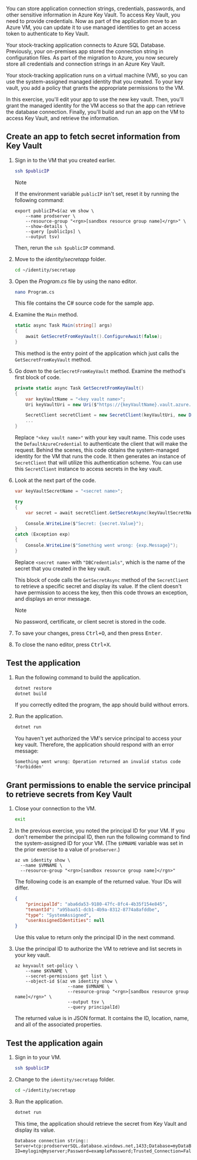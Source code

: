 You can store application connection strings, credentials, passwords, and other sensitive information in Azure Key Vault. To access Key Vault, you need to provide credentials. Now as part of the application move to an Azure VM, you can update it to use managed identities to get an access token to authenticate to Key Vault.

Your stock-tracking application connects to Azure SQL Database. Previously, your on-premises app stored the connection string in configuration files. As part of the migration to Azure, you now securely store all credentials and connection strings in an Azure Key Vault.

Your stock-tracking application runs on a virtual machine (VM), so you can use the system-assigned managed identity that you created. To your key vault, you add a policy that grants the appropriate permissions to the VM.

In this exercise, you'll edit your app to use the new key vault. Then, you'll grant the managed identity for the VM access so that the app can retrieve the database connection. Finally, you'll build and run an app on the VM to access Key Vault, and retrieve the information.

## Create an app to fetch secret information from Key Vault

1. Sign in to the VM that you created earlier.

    ```bash
    ssh $publicIP
    ```

    > [!NOTE]
    > If the environment variable `publicIP` isn't set, reset it by running the following command:
    >
    > ```azurecli
    > export publicIP=$(az vm show \
    >     --name prodserver \
    >     --resource-group "<rgn>[sandbox resource group name]</rgn>" \
    >     --show-details \
    >     --query [publicIps] \
    >     --output tsv)
    >```
    >
    > Then, rerun the `ssh $publicIP` command.

1. Move to the *identity/secretapp* folder.

    ```bash
    cd ~/identity/secretapp
    ```

1. Open the *Program.cs* file by using the nano editor.

    ```bash
    nano Program.cs
    ```

    This file contains the C# source code for the sample app.

1. Examine the `Main` method.

    ```C#
    static async Task Main(string[] args)
    {
        await GetSecretFromKeyVault().ConfigureAwait(false);
    }
    ```

    This method is the entry point of the application which just calls the `GetSecretFromKeyVault` method.

1. Go down to the `GetSecretFromKeyVault` method. Examine the method's first block of code.

    ```C#
    private static async Task GetSecretFromKeyVault()
    {
        var keyVaultName = "<key vault name>";
        Uri keyVaultUri = new Uri($"https://{keyVaultName}.vault.azure.net");

        SecretClient secretClient = new SecretClient(keyVaultUri, new DefaultAzureCredential());
        ...
    }
    ```

    Replace `"<key vault name>"` with your key vault name. This code uses the `DefaultAzureCredential` to authenticate the client that will make the request. Behind the scenes, this code obtains the system-managed identity for the VM that runs the code. It then generates an instance of `SecretClient` that will utilize this authentication scheme. You can use this `SecretClient` instance to access secrets in the key vault.

1. Look at the next part of the code.

    ```C#
    var keyVaultSecretName = "<secret name>";

    try
    {
        var secret = await secretClient.GetSecretAsync(keyVaultSecretName).ConfigureAwait(false);

        Console.WriteLine($"Secret: {secret.Value}");
    }
    catch (Exception exp)
    {
        Console.WriteLine($"Something went wrong: {exp.Message}");
    }
    ```

     Replace `<secret name>` with `"DBCredentials"`, which is the name of the secret that you created in the key vault.

    This block of code calls the `GetSecretAsync` method of the `SecretClient` to retrieve a specific secret and display its value. If the client doesn't have permission to access the key, then this code throws an exception, and displays an error message.

    > [!NOTE]
    > No password, certificate, or client secret is stored in the code.

1. To save your changes, press <kbd>Ctrl+O</kbd>, and then press <kbd>Enter</kbd>.

1. To close the nano editor, press <kbd>Ctrl+X</kbd>.

## Test the application

1. Run the following command to build the application.

    ```bash
    dotnet restore
    dotnet build
    ```

    If you correctly edited the program, the app should build without errors.

1. Run the application.

    ```bash
    dotnet run
    ```

    You haven't yet authorized the VM's service principal to access your key vault. Therefore, the application should respond with an error message:

    `Something went wrong: Operation returned an invalid status code 'Forbidden'`

## Grant permissions to enable the service principal to retrieve secrets from Key Vault

1. Close your connection to the VM.

    ```bash
    exit
    ```

1. In the previous exercise, you noted the principal ID for your VM. If you don't remember the principal ID, then run the following command to find the system-assigned ID for your VM. (The `$VMNAME` variable was set in the prior exercise to a value of `prodserver`.)

    ```azurecli
    az vm identity show \
      --name $VMNAME \
      --resource-group "<rgn>[sandbox resource group name]</rgn>"
    ```

    The following code is an example of the returned value. Your IDs will differ.

    ```JSON
    {
        "principalId": "aba6da53-9180-47fc-8fc4-4b35f154e845",
        "tenantId": "a95baa51-dcb1-4b9a-8312-8774a8afddbe",
        "type": "SystemAssigned",
        "userAssignedIdentities": null
    }
    ```

    Use this value to return only the principal ID in the next command.

1. Use the principal ID to authorize the VM to retrieve and list secrets in your key vault.

    ```azurecli
    az keyvault set-policy \
        --name $KVNAME \
        --secret-permissions get list \
        --object-id $(az vm identity show \
                        --name $VMNAME \
                        --resource-group "<rgn>[sandbox resource group name]</rgn>" \
                        --output tsv \
                        --query principalId)
    ```

    The returned value is in JSON format. It contains the ID, location, name, and all of the associated properties.

## Test the application again

1. Sign in to your VM.

    ```bash
    ssh $publicIP
    ```

1. Change to the `identity/secretapp` folder.

    ```bash
    cd ~/identity/secretapp
    ```

1. Run the application.

    ```bash
    dotnet run
    ```

    This time, the application should retrieve the secret from Key Vault and display its value.

    ```output
    Database connection string:: Server=tcp:prodserverSQL.database.windows.net,1433;Database=myDataBase;User ID=mylogin@myserver;Password=examplePassword;Trusted_Connection=False;Encrypt=True;
    ```
